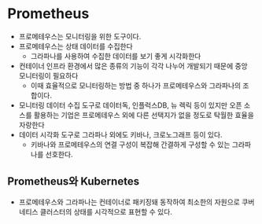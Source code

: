 # Prometheus

* 프로메테우스는 모니터링을 위한 도구이다.
* 프로메테우스는 상태 데이터를 수집한다
  * 그라파나를 사용하여 수집한 데이터를 보기 좋게 시각화한다
* 컨테이너 인프라 환경에서 많은 종류의 기능이 각각 나누어 개발되기 때문에 중앙 모니터링이 필요하다
  * 이때 효율적으로 모니터링하는 방법 중 하나가 프로메테우스와 그라파나의 조합이다.
* 모니터링 데이터 수집 도구로 데이터독, 인플럭스DB, 뉴 렉릭 등이 있지만 오픈 소스를 활용하는 기업은 프로메테우스 외에 다른 선택지가 없을 정도로 탁월한 효율을 자랑한다
* 데이터 시각화 도구로 그라파나 외에도 키바나, 크로노그래프 등이 있다.
  * 키바나와 프로메테우스의 연결 구성이 복잡해 간결하게 구성할 수 있는 그라파나를 선호한다.



## Prometheus와 Kubernetes

* 프로메테우스와 그라파나는 컨테이너로 패키징돼 동작하여 최소한의 자원으로 쿠버네티스 클러스터의 상태를 시각적으로 표현할 수 있다.

